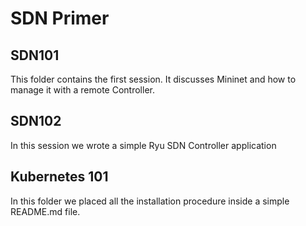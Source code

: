 # SDN Primer

## SDN101
This folder contains the first session. It discusses Mininet and how to manage it with a remote Controller.

## SDN102
In this session we wrote a simple Ryu SDN Controller application

## Kubernetes 101
In this folder we placed all the installation procedure inside a simple README.md file.
